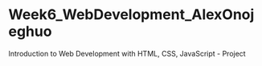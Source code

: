 # Week6_WebDevelopment_AlexOnojeghuo
Introduction to Web Development with HTML, CSS, JavaScript - Project
